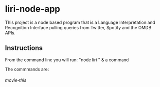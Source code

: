 # liri-node-app

This project is a node based program that is a Language Interpretation and Recognition Interface pulling queries from Twitter, Spotify and the OMDB APIs.

## Instructions

From the command line you will run: "node liri " & a command

The commmands are:

###### movie-this


